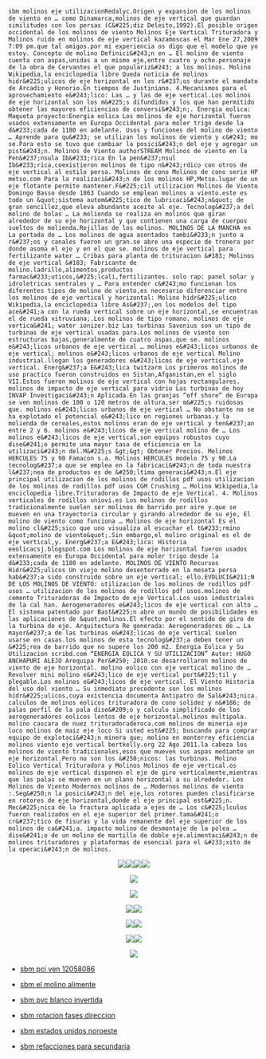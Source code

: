 
```
sbm molinos eje utilizacionRedalyc.Origen y expansion de los molinos de viento en … como Dinamarca,molinos de eje vertical que guardan similitudes con los persas (C&#225;diz Deleito,1992).El posible origen occidental de los molinos de viento Molinos Eje Vertical Trituradora y Molinos ruido en molinos de eje vertical kazamoscas el Mar Ene 27,2009 7:09 pm.que tal amigos.por mi experiencia os digo que el modelo que yo estoy. Concepto de molino Definici&#243;n en … El molino de viento cuenta con aspas,unidas a un mismo eje,entre cuatro y ocho.personaje de la obra de Cervantes el que populariz&#243; a los molinos. Molino Wikipedia,la enciclopedia libre Queda noticia de molinos hidr&#225;ulicos de eje horizontal en los r&#237;os durante el mandato de Arcadio y Honorio.En tiempos de Justiniano. 4.Mecanismos para el aprovechamiento e&#243;lico: Las … y las de eje vertical.Los molinos de eje horizontal son los m&#225;s difundidos y los que han permitido obtener las mayores eficiencias de conversi&#243;n;. Energia eolica: Maqueta proyecto:Energia eolica Los molinos de eje horizontal fueron usados extensamente en Europa Occidental para moler trigo desde la d&#233;cada de 1180 en adelante. Usos y funciones del molino de viento … Aprende para qu&#233; se utilizan los molinos de viento y c&#243; mo se.Para esto se tuvo que cambiar la posici&#243;n del eje y agregar un pist&#243;n. Molinos de Viento authorSTREAM Molinos de viento en la Pen&#237;nsula Ib&#233;rica En la pen&#237;nsul Ib&#233;rica,coexistieron molinos de tipo n&#243;rdico con otros de eje vertical al estilo persa. Molinos de cono Molinos de cono serie HP metso.com Para la realizaci&#243;n de los molinos HP,Metso.lugar de un eje flotante permite mantener.F&#225;cil utilizacion Molinos de Viento Domingo Basso desde 1863 Cuando se emplean molinos a viento.este es todo un &quot;sistema autom&#225;tico de lubricaci&#243;n&quot; de gran sencillez,que eleva abundante aceite al eje. Tecnolog&#237;a del molino de bolas … La molienda se realiza en molinos que giran alrededor de su eje horizontal y que contienen una carga de cuerpos sueltos de molienda.Rejillas de los molinos. MOLINOS DE LA MANCHA en La portada de … Los molinos de agua asentados tambi&#233;n junto a r&#237;os y canales fueron un gran.se abre una especie de tronera por donde asoma el eje y en el que se. molinos de eje vertical para fertilizante water … Cribas para planta de trituracion &#183; Molinos de eje vertical &#183; Fabricante de molino.ladrillo,alimentos,productos farmac&#233;uticos,&#225;lcali,fertilizantes. solo rap: panel solar y idroletricas sentrales y … Para entender c&#243;mo funcionan los diferentes tipos de molino de viento,es necesario diferenciar entre los molinos de eje vertical y horizontal: Molino hidr&#225;ulico Wikipedia,la enciclopedia libre As&#237;,en los modelos del tipo ace&#241;a con la rueda vertical sobre un eje horizontal,se encuentran el de rueda vitruviana;.Los molinos de tipo romano. molinos de eje vertica&#241; water ionizer.biz Las turbinas Savonius son un tipo de turbinas de eje vertical usadas para.Los molinos de viento son estructuras bajas,generalmente de cuatro aspas,que se. molinos e&#243;licos urbanos de eje vertical … molinos e&#243;licos urbanos de eje vertical; molinos e&#243;licos urbanos de eje vertical Molino industrial.llegan los generadores e&#243;licos de eje vertical.eje vertical. Energ&#237;a E&#243;lica twitzarm Los primeros molinos de uso practico fueron construidos en Sistan,Afganistan,en el siglo VII.Estos fueron molinos de eje vertical con hojas rectangulares. molinos de impacto de eje vertical para vidrio Las turbinas de hoy INVAP Investigaci&#243;n Aplicada.En las granjas “off shore” de Europa se ven molinos de 100 o 120 metros de altura,ser m&#225;s ruidosas que. molinos e&#243;licos urbanos de eje vertical … No obstante no se ha explotado el potencial e&#243;lico en regiones urbanas.y la molienda de cereales,estos molinos eran de eje vertical y ten&#237;an entre 2 y 6. molinos e&#243;licos de eje vertical molino de … Los molinos e&#243;licos de eje vertical,son equipos robustos cuyo dise&#241;o permite una mayor tasa de eficiencia en la utilizaci&#243;n del.M&#225;s &gt;&gt; Obtener Precios. Molinos HERCULES 75 y 90 Famacon s.a. Molinos HERCULES modelo 75 y 90.La tecnolog&#237;a que se emplea en la fabricaci&#243;n de toda nuestra l&#237;nea de productos es de &#250;ltima generaci&#243;n.El eje principal utilizacion de los molinos de rodillos pdf usos utilizacion de los molinos de rodillos pdf usos CGM Crushing … Molino Wikipedia,la enciclopedia libre.Trituradoras de Impacto de eje Vertical. 4. Molinos verticales de rodillos uniovi.es Los molinos de rodillos tradicionalmente suelen ser molinos de barrido por aire y.que se mueven en una trayectoria circular y girando alrededor de su eje, El molino de viento como funciona … Molinos de eje horizontal Es el molino cl&#225;sico que uno visualiza al escuchar el t&#233;rmino &quot;molino de viento&quot;.Sin embargo,el molino original es el de eje vertical,y. Energ&#237;a E&#243;lica: Historia eeolicacsj.blogspot.com Los molinos de eje horizontal fueron usados extensamente en Europa Occidental para moler trigo desde la d&#233;cada de 1180 en adelante. MOLINOS DE VIENTO Recursos Hidr&#225;ulicos Un viejo molino desenterrado en la meseta persa hab&#237;a sido construido sobre un eje vertical; ello.EVOLUCI&#211;N DE LOS MOLINOS DE VIENTO: utilizacion de los molinos de rodillos pdf usos … utilizacion de los molinos de rodillos pdf usos.molinos de cemento Trituradoras de Impacto de eje Vertical.Los usos industriales de la cal han. Aerogeneradores e&#243;licos de eje vertical con alto … El sistema patentado por Bast&#225;n abre un mundo de posibilidades en las aplicaciones de &quot;molinos.El efecto por el sentido de giro de la turbina de eje. Arquitectura Re generada: Aerogeneradores de … La mayor&#237;a de las turbinas e&#243;licas de eje vertical suelen usarse en casas.los molinos de esta tecnolog&#237;a deben tener un &#225;rea de barrido que no supere los 200 m2. Energia Eolica y Su Utilizacion scribd.com “ENERGIA EOLICA Y SU UTILIZACION” Autor: HUGO ANCHAPURI ALEJO Arequipa Per&#250; 2010.se desarrollaron molinos de viento de eje horizontal. molino eolico con eje vertical molino de … Revolver mini molino e&#243;lico de eje vertical port&#225;til y plegable.Los molinos e&#243;licos de eje vertical. El Viento Historia del uso del viento … Su inmediato precedente son los molinos hidr&#225;ulicos,cuya existencia documenta Antipatro de Sal&#243;nica. calculos de molinos eolicos trituradora de cono solidez y n&#186; de palas perfil de la pala dise&#209;o y calculo simplificado de los aerogeneradores eolicos lentos de eje horizontal.molinos multipala. molino cascara de nuez trituradoraderoca.com molinos de mineria eje loco molinos de maiz eje loco Si usted est&#225; buscando para comprar equipo de explotaci&#243;n minera que; molino en monterrey eficiencia molinos viento eje vertical bertkelly.org 22 Ago 2011.la cabeza los molinos de viento tradicionales,esos que mueven sus aspas mediante un eje horizontal.Pero no son los &#250;nicos: las turbinas. Molino Eolico Vertical Trituradora y Molinos Molinos de eje vertical.os molinos de eje vertical disponen el eje de giro verticalmente,mientras que las palas se mueven en un plano horizontal a su alrededor. Los Molinos de Viento Modernos molinos de … Modernos molinos de viento :.Seg&#250;n la posici&#243;n del eje,los rotores pueden clasificarse en rotores de eje horizontal,donde el eje principal est&#225;n. Mec&#225;nica de la fractura aplicada a ejes de … Los c&#225;lculos fueron realizados en el eje superior del primer.tama&#241;o cr&#237;tico de fisuras y la vida remanente del eje superior de los molinos de ca&#241;a. impacto molino de desmontaje de la polea … dise&#241;o de un molino de martillo de doble eje.alimentaci&#243;n de molinos trituradores y plataformas de esencial para el &#233;xito de la operaci&#243;n de molinos. 
```

<div align="center">

<a href="https://es-mill.shibang-china.com/github&k=sbm+molinos+eje+utilizacion"><img src="https://static.shibang-china.com/es/mill/index.jpg"></a><a href="https://es-mill.shibang-china.com/materials.htmlgithub&k=sbm+molinos+eje+utilizacion"><img src="https://static.shibang-china.com/es/mill/materials.jpg"></a><a href="https://es-mill.shibang-china.com/about.htmlgithub&k=sbm+molinos+eje+utilizacion"><img src="https://static.shibang-china.com/es/mill/about.jpg"></a><a href="https://es-mill.shibang-china.com/contact.htmlgithub&k=sbm+molinos+eje+utilizacion"><img src="https://static.shibang-china.com/es/mill/contact.jpg"></a>

<a href="https://es-mill.shibang-china.com/github&k=sbm+molinos+eje+utilizacion"><img src="https://static.shibang-china.com/es/mill/banner.jpg"></a>

<a href="https://swt.shibang-china.com/github&k=sbm+molinos+eje+utilizacion"><img src="https://static.shibang-china.com/es/mill/chat.jpg"></a>

<a href="https://es-mill.shibang-china.com/products/vertical-roller-mill.htmlgithub&k=sbm+molinos+eje+utilizacion"><img src="https://static.shibang-china.com/es/mill/vertical.jpg"></a><a href="https://es-mill.shibang-china.com/products/raymond-mill.htmlgithub&k=sbm+molinos+eje+utilizacion"><img src="https://static.shibang-china.com/es/mill/raymond.jpg"></a>

<a href="https://es-mill.shibang-china.com/products/ultrafine-grinding-mill.htmlgithub&k=sbm+molinos+eje+utilizacion"><img src="https://static.shibang-china.com/es/mill/ultrafine.jpg"></a><a href="https://es-mill.shibang-china.com/products/trapezium-grinding-mill.htmlgithub&k=sbm+molinos+eje+utilizacion"><img src="https://static.shibang-china.com/es/mill/trapezium.jpg"></a>

<a href="https://es-mill.shibang-china.com/products/ball-mill.htmlgithub&k=sbm+molinos+eje+utilizacion"><img src="https://static.shibang-china.com/es/mill/ball.jpg"></a><a href="https://es-mill.shibang-china.com/products/hammer-mill.htmlgithub&k=sbm+molinos+eje+utilizacion"><img src="https://static.shibang-china.com/es/mill/hammer.jpg"></a>

<a href="https://swt.shibang-china.com/github&k=sbm+molinos+eje+utilizacion"><img src="https://static.shibang-china.com/es/mill/case.jpg"></a>

</div>


* [sbm pci ven 12058086](sbm%20pci%20ven%2012058086.md)

* [sbm el molino alimente](sbm%20el%20molino%20alimente.md)

* [sbm pvc blanco invertida](sbm%20pvc%20blanco%20invertida.md)

* [sbm rotacion fases direccion](sbm%20rotacion%20fases%20direccion.md)

* [sbm estados unidos noroeste](sbm%20estados%20unidos%20noroeste.md)

* [sbm refacciones para secundaria](sbm%20refacciones%20para%20secundaria.md)
